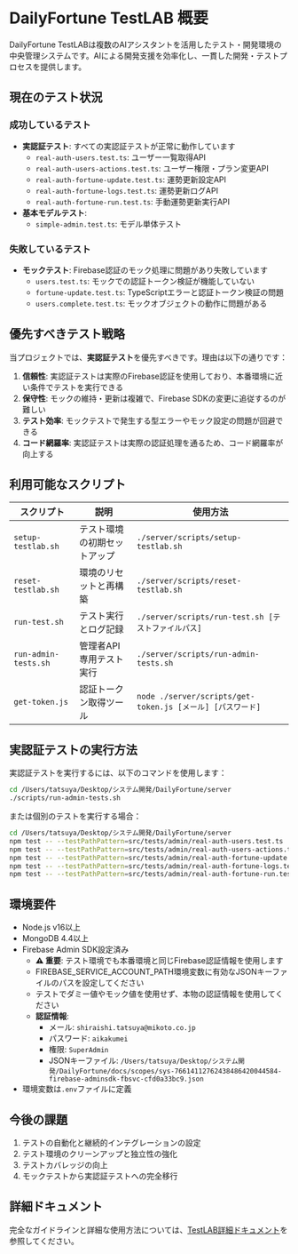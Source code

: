# DailyFortune TestLAB 概要

DailyFortune TestLABは複数のAIアシスタントを活用したテスト・開発環境の中央管理システムです。AIによる開発支援を効率化し、一貫した開発・テストプロセスを提供します。

## 現在のテスト状況

### 成功しているテスト
- **実認証テスト**: すべての実認証テストが正常に動作しています
  - `real-auth-users.test.ts`: ユーザー一覧取得API
  - `real-auth-users-actions.test.ts`: ユーザー権限・プラン変更API
  - `real-auth-fortune-update.test.ts`: 運勢更新設定API
  - `real-auth-fortune-logs.test.ts`: 運勢更新ログAPI
  - `real-auth-fortune-run.test.ts`: 手動運勢更新実行API
- **基本モデルテスト**: 
  - `simple-admin.test.ts`: モデル単体テスト

### 失敗しているテスト
- **モックテスト**: Firebase認証のモック処理に問題があり失敗しています
  - `users.test.ts`: モックでの認証トークン検証が機能していない
  - `fortune-update.test.ts`: TypeScriptエラーと認証トークン検証の問題
  - `users.complete.test.ts`: モックオブジェクトの動作に問題がある
  
## 優先すべきテスト戦略

当プロジェクトでは、**実認証テスト**を優先すべきです。理由は以下の通りです：

1. **信頼性**: 実認証テストは実際のFirebase認証を使用しており、本番環境に近い条件でテストを実行できる
2. **保守性**: モックの維持・更新は複雑で、Firebase SDKの変更に追従するのが難しい
3. **テスト効率**: モックテストで発生する型エラーやモック設定の問題が回避できる
4. **コード網羅率**: 実認証テストは実際の認証処理を通るため、コード網羅率が向上する

## 利用可能なスクリプト

| スクリプト | 説明 | 使用方法 |
|----------|------|---------|
| `setup-testlab.sh` | テスト環境の初期セットアップ | `./server/scripts/setup-testlab.sh` |
| `reset-testlab.sh` | 環境のリセットと再構築 | `./server/scripts/reset-testlab.sh` |
| `run-test.sh` | テスト実行とログ記録 | `./server/scripts/run-test.sh [テストファイルパス]` |
| `run-admin-tests.sh` | 管理者API専用テスト実行 | `./server/scripts/run-admin-tests.sh` |
| `get-token.js` | 認証トークン取得ツール | `node ./server/scripts/get-token.js [メール] [パスワード]` |

## 実認証テストの実行方法

実認証テストを実行するには、以下のコマンドを使用します：

```bash
cd /Users/tatsuya/Desktop/システム開発/DailyFortune/server
./scripts/run-admin-tests.sh
```

または個別のテストを実行する場合：

```bash
cd /Users/tatsuya/Desktop/システム開発/DailyFortune/server
npm test -- --testPathPattern=src/tests/admin/real-auth-users.test.ts
npm test -- --testPathPattern=src/tests/admin/real-auth-users-actions.test.ts
npm test -- --testPathPattern=src/tests/admin/real-auth-fortune-update.test.ts
npm test -- --testPathPattern=src/tests/admin/real-auth-fortune-logs.test.ts
npm test -- --testPathPattern=src/tests/admin/real-auth-fortune-run.test.ts
```

## 環境要件

- Node.js v16以上
- MongoDB 4.4以上
- Firebase Admin SDK設定済み
  - **⚠️ 重要**: テスト環境でも本番環境と同じFirebase認証情報を使用します
  - FIREBASE_SERVICE_ACCOUNT_PATH環境変数に有効なJSONキーファイルのパスを設定してください
  - テストでダミー値やモック値を使用せず、本物の認証情報を使用してください
  - **認証情報**: 
    - メール: `shiraishi.tatsuya@mikoto.co.jp`
    - パスワード: `aikakumei`
    - 権限: `SuperAdmin`
    - JSONキーファイル: `/Users/tatsuya/Desktop/システム開発/DailyFortune/docs/scopes/sys-76614112762438486420044584-firebase-adminsdk-fbsvc-cfd0a33bc9.json`
- 環境変数は`.env`ファイルに定義

## 今後の課題

1. テストの自動化と継続的インテグレーションの設定
2. テスト環境のクリーンアップと独立性の強化
3. テストカバレッジの向上
4. モックテストから実認証テストへの完全移行

## 詳細ドキュメント

完全なガイドラインと詳細な使用方法については、[TestLAB詳細ドキュメント](./testlab.md)を参照してください。
